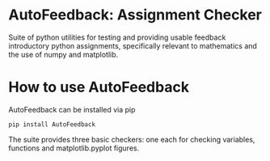 # AutoFeedback: Assignment Checker

Suite of python utilities for testing and providing usable feedback introductory
python assignments, specifically relevant to mathematics and the use of numpy
and matplotlib.

# How to use AutoFeedback

AutoFeedback can be installed via pip

    pip install AutoFeedback

The suite provides three basic checkers: one each for checking variables,
functions and matplotlib.pyplot figures. 


